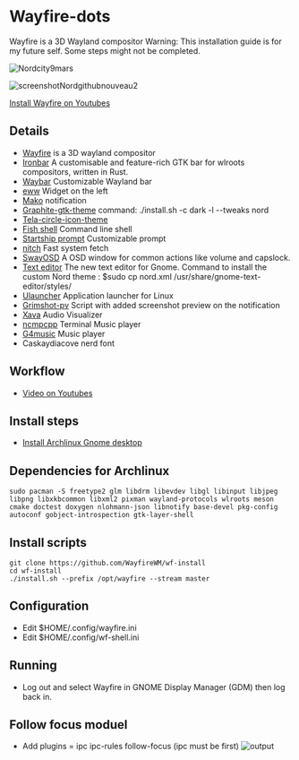 # Wayfire-dots
Wayfire is a 3D Wayland compositor
Warning: This installation guide is for my future self. Some steps might not be completed.


![Nordcity9mars](https://github.com/bluebyt/Wayfire-dots/assets/18442224/4cab8d3d-9370-4257-abf9-a33cd1dcdb94)

![screenshotNordgithubnouveau2](https://github.com/bluebyt/Wayfire-dots/assets/18442224/9704b05f-0a7c-4abe-9ac4-0be1d0f57134)

[Install Wayfire on Youtubes](https://youtu.be/abtU54uMXH0)

## Details
- [Wayfire](https://github.com/WayfireWM/wayfire) is a 3D wayland compositor
- [Ironbar](https://github.com/JakeStanger/ironbar) A customisable and feature-rich GTK bar for wlroots compositors, written in Rust.
- [Waybar](https://github.com/Alexays/Waybar) Customizable Wayland bar
- [eww](https://github.com/elkowar/eww) Widget on the left
- [Mako](https://github.com/emersion/mako) notification
- [Graphite-gtk-theme](https://github.com/vinceliuice/Graphite-gtk-theme) command: ./install.sh -c dark -l --tweaks nord
- [Tela-circle-icon-theme](https://github.com/vinceliuice/Tela-circle-icon-theme#tela-circle-icon-theme)
- [Fish shell](https://github.com/fish-shell/fish-shell) Command line shell
- [Startship prompt](https://starship.rs/) Customizable prompt
- [nitch](https://github.com/ssleert/nitch) Fast system fetch
- [SwayOSD](https://github.com/ErikReider/SwayOSD) A OSD window for common actions like volume and capslock.
- [Text editor](https://apps.gnome.org/TextEditor/) The new text editor for Gnome. Command to install the custom Nord theme : $sudo cp nord.xml /usr/share/gnome-text-editor/styles/
- [Ulauncher](https://ulauncher.io/) Application launcher for Linux
- [Grimshot-pv](https://github.com/ferdiebergado/grimshot-pv) Script with added screenshot preview on the notification
- [Xava](https://github.com/nikp123/xava#programming-opengl-shaders) Audio Visualizer
- [ncmpcpp](https://github.com/ncmpcpp/ncmpcpp) Terminal Music player
- [G4music](https://github.com/neithern/g4music) Music player
- Caskaydiacove nerd font 

## Workflow
- [Video on Youtubes](https://youtu.be/NwBcCH1cJRI)

## Install steps
- [Install Archlinux Gnome desktop](https://www.youtube.com/watch?v=3ndsDxlkTrw)
  
## Dependencies for Archlinux
```
sudo pacman -S freetype2 glm libdrm libevdev libgl libinput libjpeg libpng libxkbcommon libxml2 pixman wayland-protocols wlroots meson cmake doctest doxygen nlohmann-json libnotify base-devel pkg-config autoconf gobject-introspection gtk-layer-shell
```

## Install scripts
```
git clone https://github.com/WayfireWM/wf-install
cd wf-install
./install.sh --prefix /opt/wayfire --stream master
```

## Configuration
- Edit $HOME/.config/wayfire.ini
- Edit $HOME/.config/wf-shell.ini


## Running
- Log out and select Wayfire in GNOME Display Manager (GDM) then log back in.

## Follow focus moduel
- Add plugins = ipc ipc-rules follow-focus (ipc must be first)
![output](https://github.com/bluebyt/Wayfire-dots/assets/18442224/ba7ea7af-b09b-4d59-be1e-7ff211083578)
